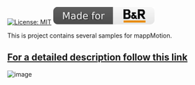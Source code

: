 [![License: MIT](https://img.shields.io/badge/License-MIT-yellow.svg)](https://opensource.org/licenses/MIT)
[![Made For B&R](https://github.com/hilch/BandR-badges/blob/main/Made-For-BrAutomation.svg)](https://www.br-automation.com)

This is project contains several samples for mappMotion.

## [**For a detailed description follow this link**](https://br-automation-com.github.io/mappMotion-Samples/)

![image](https://github.com/br-automation-com/mappMotion-Samples/assets/2972703/e1559d1d-d895-4f23-a153-5fa039d7816f)

